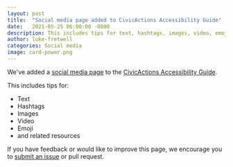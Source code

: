 ```yaml
---
layout: post
title:  "Social media page added to CivicActions Accessibility Guide"
date:   2021-05-25 06:00:00 -0800
description: This includes tips for text, hashtags, images, video, emoji and related resources.
author: luke-fretwell
categories: Social media
image: card-power.png
---
```


We've added a [social media page](/guide/social-media) to the [CivicActions Accessibility Guide](/guide).

This includes tips for:

* Text
* Hashtags
* Images
* Video
* Emoji
* and related resources

If you have feedback or would like to improve this page, we encourage you to [submit an issue](https://github.com/CivicActions/accessibility/issues/new/choose) or pull request.